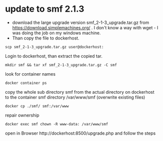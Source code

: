 # update to smf 2.1.3
* download the large upgrade version smf_2-1-3_upgrade.tar.gz from https://download.simplemachines.org/ . I don't know a way with wget - I was doing the job on my windows machine. 
* Than copy the file to dockerhost.
```
scp smf_2-1-3_upgrade.tar.gz user@dockerhost:
```
Login to dockerhost, than extract the copied tar. 
```
mkdir smf && tar xf smf_2-1-3_upgrade.tar.gz -C smf
```
look for container names 
```
docker container ps
```
copy the whole sub directory smf from the actual directory on dockerhost to the container smf directory /var/www/smf (overwrite existing files)
```
docker cp ./smf/ smf:/var/www
```
repair ownership 
```
docker exec smf chown -R www-data: /var/www/smf
```
open in Browser http://dockerhost:8500/upgrade.php and follow the steps
